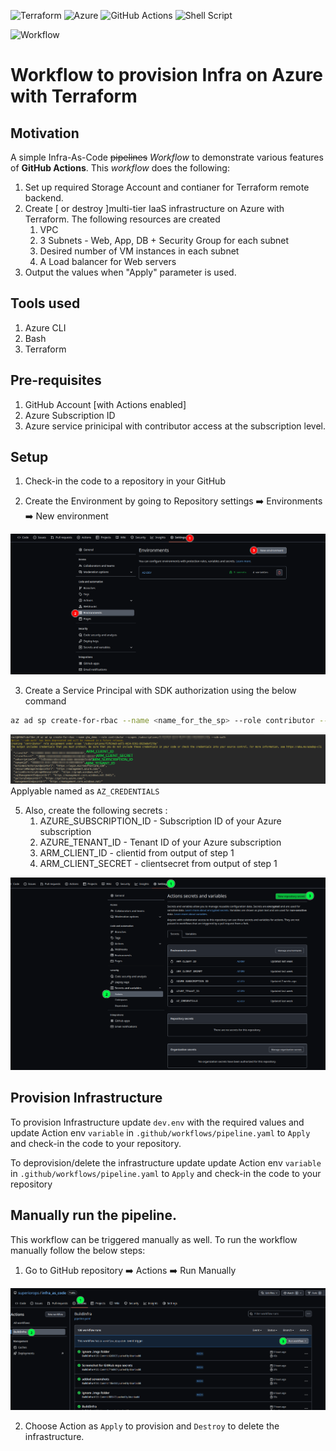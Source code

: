   ![Terraform](https://img.shields.io/badge/terraform-%235835CC.svg?style=for-the-badge&logo=terraform&logoColor=white) ![Azure](https://img.shields.io/badge/azure-%230072C6.svg?style=for-the-badge&logo=microsoftazure&logoColor=white)
 ![GitHub Actions](https://img.shields.io/badge/github%20actions-%232671E5.svg?style=for-the-badge&logo=githubactions&logoColor=white) ![Shell Script](https://img.shields.io/badge/shell_script-%23121011.svg?style=for-the-badge&logo=gnu-bash&logoColor=white)

![Workflow](https://github.com/superiorops/infra_as_code/actions/workflows/pipeline.yaml/badge.svg)

# Workflow to provision Infra on Azure with Terraform


## Motivation

A simple Infra-As-Code ~~pipelines~~ *Workflow* to demonstrate various features of **GitHub Actions**. 
This *workflow* does the following:
1. Set up required Storage Account and contianer for Terraform remote backend.
2. Create [ or destroy ]multi-tier IaaS infrastructure on Azure with Terraform. The following resources are created
    1. VPC
    2. 3 Subnets - Web, App, DB + Security Group for each subnet
    3. Desired number of VM instances in each subnet 
    4. A Load balancer for Web servers
3. Output the values when "Apply" parameter is used.     

## Tools used

1. Azure CLI
2. Bash 
3. Terraform

## Pre-requisites

1. GitHub Account [with Actions enabled]
2. Azure Subscription ID
3. Azure service prinicipal with contributor access at the subscription level.


## Setup
1. Check-in the code to a repository in your GitHub

2. Create the Environment by going to Repository settings :arrow_right:  Environments :arrow_right: New environment

![GitHub Environment](.imgs/github_env.png?raw=true "Add Environment")

3. Create a Service Principal with SDK authorization using the below command

```bash
az ad sp create-for-rbac --name <name_for_the_sp> --role contributor --scopes /subscriptions/<subscription_id>  --sdk-auth
```

![Create Service Principal](.imgs/create_az_sp.png?raw=true "Create Service Principal")
Applyable named as `AZ_CREDENTIALS`

5. Also, create the following secrets :
    1. AZURE_SUBSCRIPTION_ID  - Subscription ID of your Azure subscription
    2. AZURE_TENANT_ID        - Tenant ID of your Azure subscription
    3. ARM_CLIENT_ID          - clientid from  output of step 1
    4. ARM_CLIENT_SECRET      - clientsecret from  output of step 1

![github secrets](.imgs/github_repo_secrets.png?raw=true "Create GitHub Secrets")



## Provision Infrastructure

To provision Infrastructure update `dev.env` with the required values and update Action env `variable` in `.github/workflows/pipeline.yaml` to `Apply`  and check-in the code to your repository.

To deprovision/delete the infrastructure update update Action env `variable` in `.github/workflows/pipeline.yaml` to `Apply`  and check-in the code to your repository

## Manually run the pipeline. 

This workflow can be triggered manually as well. To run the workflow manually follow the below steps:

1. Go to GitHub repository :arrow_right: Actions :arrow_right: Run Manually

![Manual triger](.imgs/github_manual_trigger.png "Manual Trigger")

2. Choose Action as `Apply` to provision and `Destroy` to delete the infrastructure.






